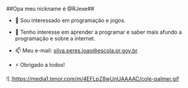 ##Opa meu nickname é @RJexe##
- 👀 Sou interessado em programação e jogos.
- 🌱 Tenho interesse em aprender a programar e saber mais afundo a programação e sobre a internet.
- 📫 Meu e-mail: silva.peres.joao@escola.pr.gov.br

- ⚡ Obrigado a todos!


![.]https://media1.tenor.com/m/4EFLpZ8wUnUAAAAC/cole-palmer.gif
